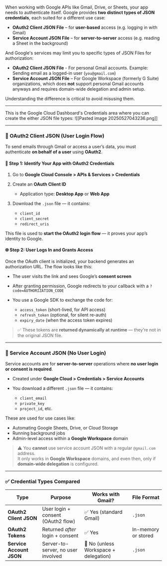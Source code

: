 When working with Google APIs like Gmail, Drive, or Sheets, your app needs to authenticate itself. Google provides **two distinct types of JSON credentials**, each suited for a different use case:

- **OAuth2 Client JSON File** – for **user-based** access (e.g. logging in with Gmail)
- **Service Account JSON File** – for **server-to-server** access (e.g. reading a Sheet in the background)

And Google's services may limit you to specific types of JSON Files for authorization:
- **OAuth2 Client JSON File** - For personal Gmail accounts. Example: Sending email as a logged-in user (`you@gmail.com`)
- **Service Account JSON File** – For Google Workspace (formerly G Suite) organizations, which does **not** support personal Gmail accounts anyways and requires domain-wide delegation and admin setup.

Understanding the difference is critical to avoid misusing them.

---

This is the Google Cloud Dashboard's Credentials area where you can create the either JSON file types:
![[Pasted image 20250527043236.png]]

---

### 🔐 OAuth2 Client JSON (User Login Flow)

To send emails through Gmail or access a user’s data, you must authenticate **on behalf of a user** using **OAuth2**.

#### 📝 Step 1: Identify Your App with OAuth2 Credentials

1. Go to **Google Cloud Console > APIs & Services > Credentials**
    
2. Create an **OAuth Client ID**
    
    - Application type: **Desktop App** or **Web App**
        
3. Download the `.json` file — it contains:
    
    - `client_id`
    - `client_secret`
    - `redirect_uris`

This file is used to **start the OAuth2 login flow** — it proves your app’s identity to Google.

#### 🌐 Step 2: User Logs In and Grants Access

Once the OAuth client is initialized, your backend generates an authorization URL. The flow looks like this:

- The user visits the link and sees Google’s **consent screen**
    
- After granting permission, Google redirects to your callback with a `?code=AUTHORIZATION_CODE`
    
- You use a Google SDK to exchange the code for:
    
    - `access_token` (short-lived, for API access)
    - `refresh_token` (optional, for silent re-auth)
    - `expiry_date` (when the access token expires)
        

> ✅ These tokens are **returned dynamically at runtime** — they’re not in the original JSON file.

---

### 🛑 Service Account JSON (No User Login)

Service accounts are for **server-to-server** operations where **no user login or consent is required**.

- Created under **Google Cloud > Credentials > Service Accounts**
    
- You download a different `.json` file — it contains:
    
    - `client_email`
    - `private_key`
    - `project_id`, etc.
        

These are used for use cases like:

- Automating Google Sheets, Drive, or Cloud Storage
- Running background jobs
- Admin-level access within a **Google Workspace** domain
    

> ⚠️ You **cannot** use service account JSON with a regular `@gmail.com` address.  
> It only works in **Google Workspace** domains, and even then, only if **domain-wide delegation** is configured.

---

### ✅ Credential Types Compared

|Type|Purpose|Works with Gmail?|File Format|
|---|---|---|---|
|**OAuth2 Client JSON**|User login + consent (OAuth2 flow)|✅ Yes (standard Gmail)|`.json`|
|**OAuth2 Tokens**|Returned _after_ login + consent|✅ Yes|In-memory or stored|
|**Service Account JSON**|Server-to-server, no user involved|🚫 No (unless Workspace + delegation)|`.json`|
